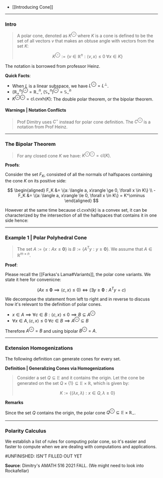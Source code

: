 - [[Introducing Cone]]


---
### **Intro**

> A polar cone, denoted as $K^\ominus$ where $K$ is a cone is defined to be the set of all vectors $v$ that makes an obtuse angle with vectors from the set $K$: 
> 
> $$
> K^\ominus := 
> \left\lbrace
>     v\in \mathbb{R}^n: 
>     \langle v, x\rangle \le 0 \; \forall x \in K
> \right\rbrace
> $$

The notation is borrowed from professor Heinz. 

**Quick Facts**: 

* When $L$ is a linear subspace, we have $L^\ominus = L^\perp$. 
* $(\mathbb R_+^n)^\ominus = \mathbb R_-^n$, $(\mathbb S_+^n)^\ominus =\mathbb S_-^n$
* $K^{\ominus\ominus} = \text{cl}.\text{cvxh}(K)$: The double polar theorem, or the bipolar theorem. 

#### **Warnings | Notation Conflicts**
> Prof Dimitry uses $C^\circ$ instead for polar cone definition. The $C^\ominus$ is a notation from Prof Heinz. 

---
### **The Bipolar Theorem**

> For any closed cone $K$ we have: $K^{\ominus\ominus} = \text{cl}(K)$. 

**Proofs**: 

Consider the set $F_K$, consisted of all the normals of halfspaces containing the cone $K$ on its positive side: 

$$
\begin{aligned}
    F_K &= \{a: \langle a, x\rangle \ge 0, \forall x \in K\}
    \\
    -F_K &= \{a: \langle a, x\rangle \le 0, \forall x \in K\} = K^\ominus
\end{aligned}
$$

However at the same time because $\text{cl}.\text{cvxh}(k)$ is a convex set, it can be characterized by the intersection of all the halfspaces that contains it in one side hence: 



---
### **Example 1 | Polar Polyhedral Cone**

> The set $A := \{x: Ax \le \mathbf 0\}$ is $B:=\{A^T y: y\ge \mathbf 0\}$. We assume that $A \in \mathbb R^{m\times n}$. 

**Proof**: 

Please recall the [[Farkas's Lama#Variants]], the polar cone variants. We state it here for convenicne: 

$$
(Ax \le \mathbf 0 \implies \langle c, x\rangle \le 0) \iff (\exists y\ge \mathbf 0: A^Ty = c)
$$

We decompose the statement from left to right and in reverse to discuss how it's relevant to the definition of polar cones. 

* $x \in A\implies \forall c \in B: \langle c, x\rangle \le 0 \implies B \subseteq A^\ominus$ 
* $\forall x \in A, \langle c, x\rangle \le 0\;  \forall c \in B \implies A^\ominus \subseteq B$

Therefore $A^\ominus = B$ and using bipolar $B^\ominus = A$. 


---
### **Extension Homogenizations**

The following definition can generate cones for every set. 

**Definition | Generalizing Cones via Homogenizations**

> Consider a set $Q\subseteq \mathbb E$ and it contains the origin. Let the cone be generated on the set $Q\times \{1\}\subseteq \mathbb E\times \mathbb R$, which is given by: 
> 
> $$
>   K := \{(\lambda x, \lambda): x\in Q, \lambda \ge 0\}
> $$

**Remarks**

Since the set $Q$ contains the origin, the polar cone $Q^\ominus\subseteq \mathbb E\times \mathbb R_-$. 



---
### **Polarity Calculus**

We establish a list of rules for computing polar cone, so it's easier and faster to compute when we are dealing with computations and applications. 

#UNFINISHED: ISN'T FILLED OUT YET

**Source**: Dimitry's AMATH 516 2021 FALL. (We might need to look into Rockafellar)




